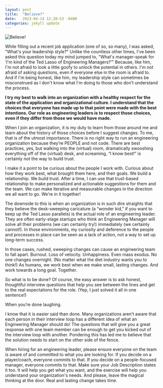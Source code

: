 ```yaml
---
layout: post
title:  "Believe?"
date:   2023-04-14 12:20:53 -0400
categories: jekyll update
---
```


![Believe!](micahpotts.github.io/docs/_site/assets/ted-lasso-believe-gif.gif)

While filling out a recent job application (one of so, so many), I was asked, "What's your leadership style?" Unlike the countless other times, I've been asked this question today my mind jumped to, "What's manager-speak for ‘I'm kind of the Ted Lasso of Engineering Managers?’" Because, like him, I'm not afraid to look a little goofy to unlock the potential in others. I'm not afraid of asking questions, even if everyone else in the room is afraid to. And if I'm being honest, like him, my leadership style can sometimes be misconstrued as I don't know what I'm doing to those who don’t understand the process.

<b>I try my best to walk into an organization with a healthy respect for the state of the application and organizational culture. I understand that the choices that everyone has made up to that point were made with the best intentions. Our role as engineering leaders is to respect those choices, even if they differ from those we would have made.</b>

When I join an organization, it is my duty to learn from those around me and learn about the history of those choices before I suggest changes. To me, that is of the utmost importance. There is no right way to run an engineering organization because they’re PEOPLE and not code. There are best practices, yes, but walking into the (virtual) room, dramatically swooshing everything off of the (virtual) desk, and screaming, “I know best!” is certainly not the way to build trust.

I make it a point to be curious about the people I work with. Curious about how they work best, what brought them here, and their goals. We build a relationship. We build trust. After a time, I can use that trust-based relationship to make personalized and actionable suggestions for them and the team. We can make iterative and measurable changes in the direction we all want to go. We’re in it together!

The downside to this is when an organization is in such dire straights that they believe the desk-sweeping caricature (a “wonder kid,” if you want to keep up the Ted Lasso parallels) is the actual role of an engineering leader. They are often early-stage startups who think an Engineering Manager will solve all their problems (we can certainly try!) immediately (we certainly cannot!). In those environments, my curiosity and deference to the people and processes in place can be seen as a lack of action, not a way to set up long-term success.

In those cases, rushed, sweeping changes can cause an engineering team to fall apart. Burnout. Loss of velocity. Unhappiness. Even mass exodus. No one changes overnight. (No matter what the diet industry wants you to think!) As humans, we work best when we make small, lasting changes. And work towards a long goal. Together.

So what is to be done? Of course, the easy answer is to ask honest, thoughtful interview questions that help you see between the lines and get to the real expectations for the role. (Yep, I just solved it all in one sentence!)

When you’re done laughing.

I know that it is easier said than done. Many organizations aren’t aware that each person in their interview loop has a different idea of what an Engineering Manager should do! The questions that will give you a great response with one team member can be enough to get you kicked out of the interview loop with another. Pondering this has led me to believe that the solution needs to start on the other side of the fence.

When hiring for an engineering leader, please ensure everyone on the team is aware of and committed to what you are looking for. If you decide on a player/coach, everyone commits to that. If you decide on a people-focused manager, everyone commits to that. Make sure your Job Description states it too. It will help you get what you want, and the exercise will help you understand your organization's needs. And please, leave the magical thinking at the door. Real and lasting change takes time.




[jekyll-docs]: https://jekyllrb.com/docs/home
[jekyll-gh]:   https://github.com/jekyll/jekyll
[jekyll-talk]: https://talk.jekyllrb.com/
